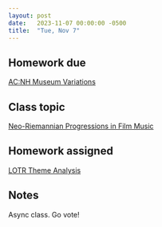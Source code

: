 ```yaml
---
layout: post
date:   2023-11-07 00:00:00 -0500
title:  "Tue, Nov 7"
---
```


## Homework due

[AC:NH Museum Variations](https://gmuedu-my.sharepoint.com/:f:/g/personal/mlavengo_gmu_edu/EnXH-XQ_-uVKtw5tJz6xe1gB_LD7aB9uzB5G344iTHaZNg?e=qwVNA9)

## Class topic

[Neo-Riemannian Progressions in Film Music](https://coursemedia.gmu.edu/media/Film+Music+Analysis/1_g34v6mz9)

## Homework assigned

[LOTR Theme Analysis](https://gmuedu-my.sharepoint.com/:f:/g/personal/mlavengo_gmu_edu/EnXH-XQ_-uVKtw5tJz6xe1gB_LD7aB9uzB5G344iTHaZNg?e=qwVNA9)

## Notes

Async class. Go vote!